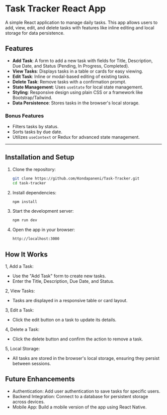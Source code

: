 # Task Tracker React App

A simple React application to manage daily tasks. This app allows users to add, view, edit, and delete tasks with features like inline editing and local storage for data persistence.

## Features

- **Add Task**: A form to add a new task with fields for Title, Description, Due Date, and Status (Pending, In Progress, Completed).
- **View Tasks**: Displays tasks in a table or cards for easy viewing.
- **Edit Task**: Inline or modal-based editing of existing tasks.
- **Delete Task**: Remove tasks with a confirmation prompt.
- **State Management**: Uses `useState` for local state management.
- **Styling**: Responsive design using plain CSS or a framework like Bootstrap/Tailwind.
- **Data Persistence**: Stores tasks in the browser's local storage.

### Bonus Features
- Filters tasks by status.
- Sorts tasks by due date.
- Utilizes `useContext` or Redux for advanced state management.

---

## Installation and Setup

1. Clone the repository:
   ```bash
   git clone https://github.com/Kondapaneni/Task-Tracker.git
   cd task-tracker
   
2. Install dependencies:
   ```bash
   npm install
   
3. Start the development server:
   ```bash
   npm run dev
   
4. Open the app in your browser:
   ```bash
   http://localhost:3000

## How It Works
1, Add a Task:
  - Use the "Add Task" form to create new tasks.
  - Enter the Title, Description, Due Date, and Status.
  
2, View Tasks:
  - Tasks are displayed in a responsive table or card layout.

3, Edit a Task:
  - Click the edit button on a task to update its details.
  
4, Delete a Task:
  - Click the delete button and confirm the action to remove a task.

5, Local Storage:
  - All tasks are stored in the browser's local storage, ensuring they persist between sessions.

## Future Enhancements
- Authentication: Add user authentication to save tasks for specific users.
- Backend Integration: Connect to a database for persistent storage across devices.
- Mobile App: Build a mobile version of the app using React Native.


